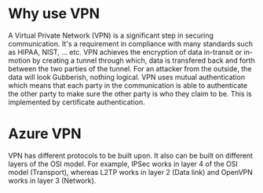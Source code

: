 # Why use VPN

 A Virtual Private Network (VPN) is a significant step in securing communication. It's a requirement in compliance with many standards such as HIPAA, NIST, ... etc.
VPN achieves the encryption of data in-transit or in-motion by creating a tunnel through which, data is transfered back and forth between the two parties of the tunnel.
For an attacker from the outside, the data will look Gubberish, nothing logical. VPN uses mutual authentication which means that each party in the communication is able to authenticate the other party to make sure the other party is who they claim to be. This is implemented by certificate authentication.


# Azure VPN
VPN has different protocols to be built upon. It also can be built on different layers of the OSI model. For example, IPSec works in layer 4 of the OSI model (Transport), whereas L2TP works in layer 2 (Data link) and OpenVPN works in layer 3 (Network).




